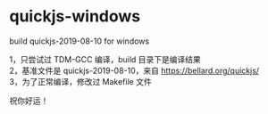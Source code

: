# quickjs-windows
build quickjs-2019-08-10 for windows

1，只尝试过 TDM-GCC 编译，build 目录下是编译结果  
2，基准文件是 quickjs-2019-08-10，来自 https://bellard.org/quickjs/  
3，为了正常编译，修改过 Makefile 文件  
  
祝你好运！  
